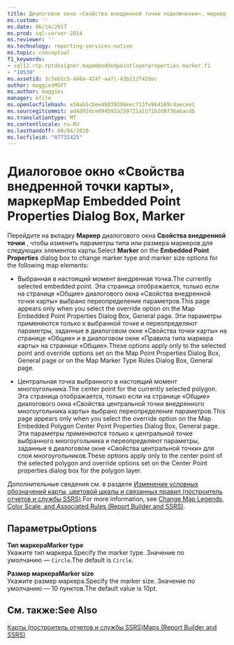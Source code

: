 ```yaml
---
title: Диалоговое окно «Свойства внедренной точки подключения», маркер | Документация Майкрософт
ms.custom: ''
ms.date: 06/14/2017
ms.prod: sql-server-2014
ms.reviewer: ''
ms.technology: reporting-services-native
ms.topic: conceptual
f1_keywords:
- sql12.rtp.rptdesigner.mapembeddedpointlayerproperties.marker.f1
- "10530"
ms.assetid: 3c5eb1c5-d40a-424f-aa7c-43b112f42dec
author: maggiesMSFT
ms.author: maggies
manager: kfile
ms.openlocfilehash: e58ab5cbee4b039206eec713fe964169c4aecee1
ms.sourcegitcommit: ad4d92dce894592a259721a1571b1d8736abacdb
ms.translationtype: MT
ms.contentlocale: ru-RU
ms.lasthandoff: 08/04/2020
ms.locfileid: "87731425"
---
```

# <a name="map-embedded-point-properties-dialog-box-marker"></a><span data-ttu-id="4175d-102">Диалоговое окно «Свойства внедренной точки карты», маркер</span><span class="sxs-lookup"><span data-stu-id="4175d-102">Map Embedded Point Properties Dialog Box, Marker</span></span>
  <span data-ttu-id="4175d-103">Перейдите на вкладку **Маркер** диалогового окна **Свойства внедренной точки** , чтобы изменить параметры типа или размера маркеров для следующих элементов карты.</span><span class="sxs-lookup"><span data-stu-id="4175d-103">Select **Marker** on the **Embedded Point Properties** dialog box to change marker type and marker size options for the following map elements:</span></span>  
  
-   <span data-ttu-id="4175d-104">Выбранная в настоящий момент внедренная точка.</span><span class="sxs-lookup"><span data-stu-id="4175d-104">The currently selected embedded point.</span></span> <span data-ttu-id="4175d-105">Эта страница отображается, только если на странице «Общие» диалогового окна «Свойства внедренной точки карты» выбрано переопределение параметров.</span><span class="sxs-lookup"><span data-stu-id="4175d-105">This page appears only when you select the override option on the Map Embedded Point Properties Dialog Box, General page.</span></span> <span data-ttu-id="4175d-106">Эти параметры применяются только к выбранной точке и переопределяют параметры, заданные в диалоговом окне «Свойства точки карты» на странице «Общие» и в диалоговом окне «Правила типа маркера карты» на странице «Общие».</span><span class="sxs-lookup"><span data-stu-id="4175d-106">These options apply only to the selected point and override options set on the Map Point Properties Dialog Box, General page or on the Map Marker Type Rules Dialog Box, General page.</span></span>  
  
-   <span data-ttu-id="4175d-107">Центральная точка выбранного в настоящий момент многоугольника.</span><span class="sxs-lookup"><span data-stu-id="4175d-107">The center point for the currently selected polygon.</span></span> <span data-ttu-id="4175d-108">Эта страница отображается, только если на странице «Общие» диалогового окна «Свойства центральной точки внедренного многоугольника карты» выбрано переопределение параметров.</span><span class="sxs-lookup"><span data-stu-id="4175d-108">This page appears only when you select the override option on the Map Embedded Polygon Center Point Properties Dialog Box, General page.</span></span> <span data-ttu-id="4175d-109">Эти параметры применяются только к центральной точке выбранного многоугольника и переопределяют параметры, заданные в диалоговом окне «Свойства центральной точки» для слоя многоугольников.</span><span class="sxs-lookup"><span data-stu-id="4175d-109">These options apply only to the center point of the selected polygon and override options set on the Center Point properties dialog box for the polygon layer.</span></span>  
  
 <span data-ttu-id="4175d-110">Дополнительные сведения см. в разделе [Изменение условных обозначений карты, цветовой шкалы и связанных правил (построитель отчетов и службы SSRS)](report-design/change-map-legends-color-scale-and-associated-rules-report-builder-and-ssrs.md).</span><span class="sxs-lookup"><span data-stu-id="4175d-110">For more information, see [Change Map Legends, Color Scale, and Associated Rules &#40;Report Builder and SSRS&#41;](report-design/change-map-legends-color-scale-and-associated-rules-report-builder-and-ssrs.md).</span></span>  
  
## <a name="options"></a><span data-ttu-id="4175d-111">Параметры</span><span class="sxs-lookup"><span data-stu-id="4175d-111">Options</span></span>  
 <span data-ttu-id="4175d-112">**Тип маркера**</span><span class="sxs-lookup"><span data-stu-id="4175d-112">**Marker type**</span></span>  
 <span data-ttu-id="4175d-113">Укажите тип маркера.</span><span class="sxs-lookup"><span data-stu-id="4175d-113">Specify the marker type.</span></span> <span data-ttu-id="4175d-114">Значение по умолчанию — `Circle`.</span><span class="sxs-lookup"><span data-stu-id="4175d-114">The default is `Circle`.</span></span>  
  
 <span data-ttu-id="4175d-115">**Размер маркера**</span><span class="sxs-lookup"><span data-stu-id="4175d-115">**Marker size**</span></span>  
 <span data-ttu-id="4175d-116">Укажите размер маркера.</span><span class="sxs-lookup"><span data-stu-id="4175d-116">Specify the marker size.</span></span> <span data-ttu-id="4175d-117">Значение по умолчанию — 10 пунктов.</span><span class="sxs-lookup"><span data-stu-id="4175d-117">The default value is 10pt.</span></span>  
  
## <a name="see-also"></a><span data-ttu-id="4175d-118">См. также:</span><span class="sxs-lookup"><span data-stu-id="4175d-118">See Also</span></span>  
 [<span data-ttu-id="4175d-119">Карты (построитель отчетов и службы SSRS)</span><span class="sxs-lookup"><span data-stu-id="4175d-119">Maps &#40;Report Builder and SSRS&#41;</span></span>](report-design/maps-report-builder-and-ssrs.md)  
  
  
